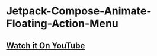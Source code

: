 # Jetpack-Compose-Animate-Floating-Action-Menu

## [Watch it On YouTube](https://youtu.be/8ytjozhtxrs)
